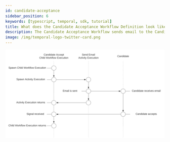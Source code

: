 ```yaml
---
id: candidate-acceptance
sidebar_position: 6
keywords: [typescript, temporal, sdk, tutorial]
title: What does the Candidate Acceptance Workflow Definition look like?
description: The Candidate Acceptance Workflow sends email to the Candidate via an Activity Execution and waits on a Signal.
image: /img/temporal-logo-twitter-card.png
---
```


<!--SNIPSTART background-checks-accept-workflow-definition-->
<!--SNIPEND-->

![Swim lane diagram of the Candidate Acceptance Child Workflow Execution](images/candidate-accept-flow.svg)
